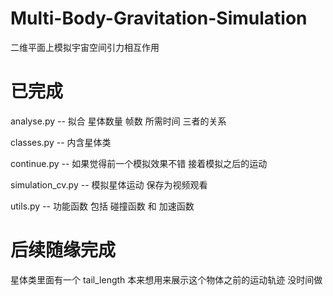 # Multi-Body-Gravitation-Simulation
二维平面上模拟宇宙空间引力相互作用

# 已完成

analyse.py -- 拟合 星体数量 帧数 所需时间 三者的关系

classes.py -- 内含星体类

continue.py -- 如果觉得前一个模拟效果不错 接着模拟之后的运动

simulation_cv.py -- 模拟星体运动 保存为视频观看

utils.py -- 功能函数 包括 碰撞函数 和 加速函数

# 后续随缘完成

星体类里面有一个 tail_length 本来想用来展示这个物体之前的运动轨迹 没时间做
